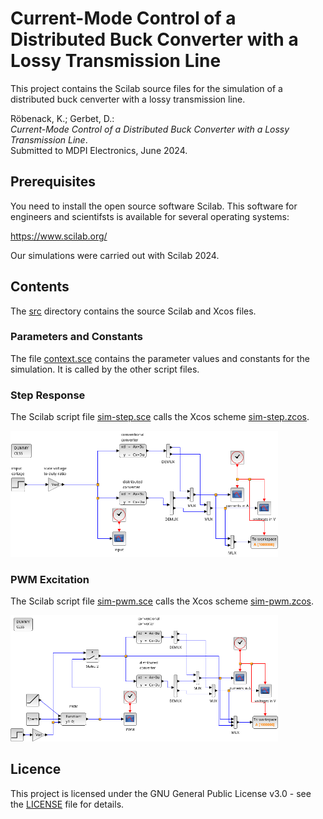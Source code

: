 # Current-Mode Control of a Distributed Buck Converter with a Lossy Transmission Line

This project contains the Scilab source files for the simulation of a distributed buck cenverter with a lossy transmission line.

Röbenack, K.; Gerbet, D.:   
*Current-Mode Control of a Distributed Buck Converter with a Lossy Transmission Line*.   
Submitted to MDPI Electronics, June 2024.

## Prerequisites

You need to install the open source software Scilab. This software for engineers and scientifsts is available for several operating systems:

https://www.scilab.org/

Our simulations were carried out with Scilab 2024.

## Contents

The [src](src) directory contains the source Scilab and Xcos files.

### Parameters and Constants

The file [context.sce](src/context.sce) contains the parameter values and constants for the simulation. It is called by the other script files.

### Step Response

The Scilab script file [sim-step.sce](src/sim-step.sce) calls the Xcos scheme [sim-step.zcos](src/sim-step.zcos). 

<img src="images/sim-step-zcos.png" alt="Zcos Scheme for Step Response" width="85%">   

### PWM Excitation

The Scilab script file [sim-pwm.sce](src/sim-pwm.sce) calls the Xcos scheme [sim-pwm.zcos](src/sim-pwm.zcos).  

<img src="images/sim-pwm-zcos.png" alt="Zcos Scheme for PWM Excitation" width="85%">   

## Licence

This project is licensed under the GNU General Public License v3.0 - see the [LICENSE](LICENSE) file for details.

